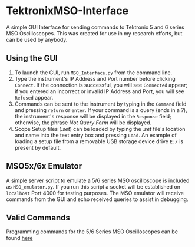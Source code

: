 # TektronixMSO-Interface
A simple GUI Interface for sending commands to Tektronix 5 and 6 series MSO Oscilloscopes. This was created for use in my research efforts, but can be used by anybody.

## Using the GUI
1. To launch the GUI, run `MSO_Interface.py` from the command line. 
2. Type the instrument's IP Address and Port number before clicking `Connect`. If the connection is successful, you will see `Connected` appear; if you entered an incorrect or invalid IP Address and Port, you will see `Refused` appear.
3. Commands can be sent to the instrument by typing in the `Command` field and pressing `return` or `enter`. If your command is a query (ends in a _?_), the instrument's response will be displayed in the `Response` field; otherwise, the phrase _Not Query Form_ will be displayed.
4. Scope Setup files (_.set_) can be loaded by typing the _.set_ file's location and name into the text entry box and pressing `Load`. An example of loading a setup file from a removable USB storage device drive `E:/` is present by default.

## MSO5x/6x Emulator
A simple server script to emulate a 5/6 series MSO oscilloscope is included as `MSO_emulator.py`. If you run this script a socket will be established on `localhost` Port 4000 for testing purposes. The MSO emulator will receive commands from the GUI and echo received queries to assist in debugging. 

## Valid Commands
Programming commands for the 5/6 Series MSO Oscilloscopes can be found [here](https://download.tek.com/manual/5_6-Series-MSO54-MSO56-MSO58-MSO58L-MSO64-Programmer-Manual_EN-US_077130505.pdf)
